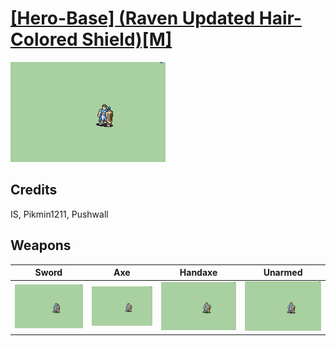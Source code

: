 # [\[Hero-Base\] \(Raven Updated Hair-Colored Shield\)\[M\]](../%5BHero-Base%5D%20(Raven%20Updated%20Hair-Colored%20Shield)%5BM%5D)

<img src="./1.%20Sword/Sword_000.png" alt="[Hero-Base] (Raven Updated Hair-Colored Shield)[M] standing" />

## Credits

IS, Pikmin1211, Pushwall

## Weapons


|Sword |Axe |Handaxe |Unarmed |
|  :---: | :---: | :---: | :---: |
| <img alt="Sword animation" src="./1.%20Sword/Sword.gif" /> | <img alt="Axe animation" src="./3.%20Axe/Axe.gif" /> | <img alt="Handaxe animation" src="./4.%20Handaxe/Handaxe.gif" /> | <img alt="Unarmed animation" src="./8.%20Unarmed/Unarmed.gif" /> |
